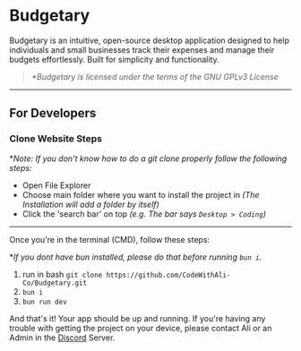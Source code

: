# Budgetary

 Budgetary is an intuitive, open-source desktop application designed to help individuals and small businesses track their expenses and manage their budgets effortlessly. Built for simplicity and functionality.

>*\*Budgetary is licensed under the terms of the GNU GPLv3 License*

---

## For Developers

### Clone Website Steps
**Note: If you don't know how to do a git clone properly follow the following steps:*
- Open File Explorer
- Choose main folder where you want to install the project in *(The Installation will add a folder by itself)*
- Click the 'search bar' on top *(e.g. The bar says `Desktop > Coding`)*
---
Once you're in the terminal (CMD), follow these steps:

**If you dont have bun installed, please do that before running `bun i`.*
1. run in bash `git clone https://github.com/CodeWithAli-Co/Budgetary.git`
2. `bun i`
3. `bun run dev`
   


And that's it! Your app should be up and running. If you're having any trouble with getting the project on your device, please contact Ali or an Admin in the [Discord](https://discord.gg/GpxwDDvFVY) Server.
